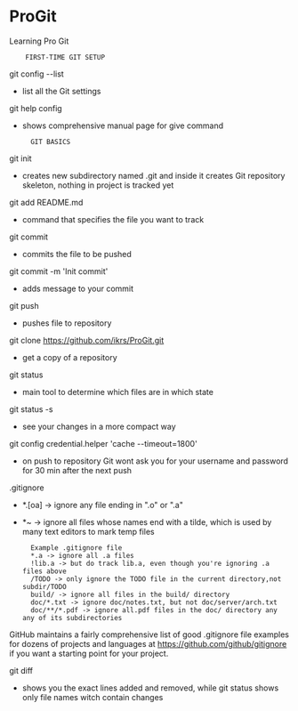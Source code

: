 # ProGit
Learning Pro Git

		FIRST-TIME GIT SETUP

git config --list	
- list all the Git settings 

git help config
- shows comprehensive manual page for give command


		GIT BASICS


git init
- creates new subdirectory named .git and inside it creates Git repository skeleton, nothing in project is tracked yet

git add README.md
- command that specifies the file you want to track

git commit
- commits the file to be pushed

git commit -m 'Init commit'
- adds message to your commit 

git push 
- pushes file to repository

git clone https://github.com/ikrs/ProGit.git
- get a copy of a repository

git status
- main tool to determine which files are in which state

git status -s
- see your changes in a more compact way 

git config credential.helper 'cache --timeout=1800'
- on push to repository Git wont ask you for your username and password for 30 min after the next push


.gitignore
- *.[oa] -> ignore any file ending in ".o" or ".a"
- *~ -> ignore all files whose names end with a tilde, which is used by many text editors to mark temp files

		Example .gitignore file
		*.a -> ignore all .a files
		!lib.a -> but do track lib.a, even though you're ignoring .a files above
		/TODO -> only ignore the TODO file in the current directory,not subdir/TODO
		build/ -> ignore all files in the build/ directory
		doc/*.txt -> ignore doc/notes.txt, but not doc/server/arch.txt
		doc/**/*.pdf -> ignore all.pdf files in the doc/ directory any any of its subdirectories


GitHub maintains a fairly comprehensive list of good .gitignore file examples for dozens of projects and languages at 
https://github.com/github/gitignore if you want a starting point for your project.


git diff
- shows you the exact lines added and removed, while git status shows only file names witch contain changes

